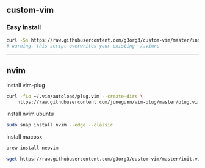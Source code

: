 ## custom-vim
### Easy install
```sh
curl -Ss https://raw.githubusercontent.com/g3org3/custom-vim/master/install_all.sh | bash
# warning, this script overwrites your existing ~/.vimrc
```

---

## nvim

install vim-plug

```sh
curl -fLo ~/.vim/autoload/plug.vim --create-dirs \
    https://raw.githubusercontent.com/junegunn/vim-plug/master/plug.vim
```

install nvim ubuntu

```sh
sudo snap install nvim --edge --classic
```

install macosx

```sh
brew install neovim
```

```sh
wget https://raw.githubusercontent.com/g3org3/custom-vim/master/init.vim
```
